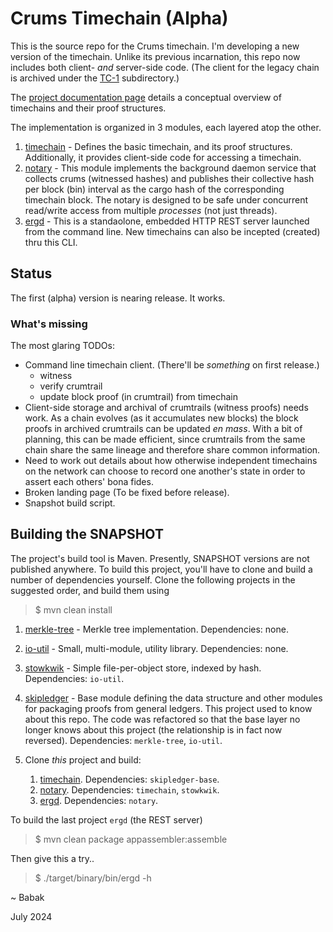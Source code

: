 # Crums Timechain (Alpha)

This is the source repo for the Crums timechain. I'm developing a new version
of the timechain. Unlike its previous incarnation, this repo now includes both
client- *and* server-side code. (The client for the legacy chain is archived 
under the [TC-1](https://github.com/crums-io/crums-pub/tree/main/TC-1) subdirectory.)

The [project documentation page](https://crums-io.github.io/crums-pub/) details
a conceptual overview of timechains and their proof structures.

The implementation is organized in 3 modules, each layered atop the other.

1. [timechain](https://github.com/crums-io/crums-pub/tree/main/timechain) - Defines
the basic timechain, and its proof structures. Additionally, it provides client-side
code for accessing a timechain.
2. [notary](https://github.com/crums-io/crums-pub/tree/main/notary) - This module
implements the background daemon service that collects crums (witnessed hashes)
and publishes their collective hash per block (bin) interval as the cargo hash of
the corresponding timechain block. The notary is designed to be safe under concurrent
read/write access from multiple *processes* (not just threads).
3. [ergd](https://github.com/crums-io/crums-pub/tree/main/ergd) - This is a standaolone,
embedded HTTP REST server launched from the command line. New timechains can also be
incepted (created) thru this CLI.

## Status

The first (alpha) version is nearing release. It works.

### What's missing

The most glaring TODOs:

* Command line timechain client. (There'll be *something* on first release.)
    * witness
    * verify crumtrail
    * update block proof (in crumtrail) from timechain
* Client-side storage and archival of crumtrails (witness proofs) needs work. As a chain evolves (as it accumulates new blocks) the block proofs in archived crumtrails can be updated *en mass*.
With a bit of planning, this can be made efficient, since crumtrails from the same chain share
the same lineage and therefore share common information.
* Need to work out details about how otherwise independent timechains on the network can choose to record one another's state in order to assert each others' bona fides.
* Broken landing page (To be fixed before release).
* Snapshot build script.

## Building the SNAPSHOT

The project's build tool is Maven. Presently, SNAPSHOT versions are not published
anywhere. To build this project, you'll have to clone and build a number of dependencies
yourself. Clone the following projects in the suggested order, and build them using

>   $ mvn clean install



1. [merkle-tree](https://github.com/crums-io/merkle-tree) - Merkle tree implementation. Dependencies: none.
1. [io-util](https://github.com/crums-io/io-util) - Small, multi-module, utility library. Dependencies: none.
1. [stowkwik](https://github.com/crums-io/stowkwik) - Simple file-per-object store, indexed by hash. Dependencies: `io-util`.
1. [skipledger](https://github.com/crums-io/skipledger) - Base module defining the data
structure and other modules for packaging proofs from general ledgers. This project used to
know about this repo. The code was refactored so that the base layer no longer knows about
this project (the relationship is in fact now reversed). Dependencies: `merkle-tree`, `io-util`.
1. Clone *this* project and build:

    1. [timechain](https://github.com/crums-io/crums-pub/tree/main/timechain). Dependencies: `skipledger-base`.
    2. [notary](https://github.com/crums-io/crums-pub/tree/main/notary). Dependencies: `timechain`, `stowkwik`.
    3. [ergd](https://github.com/crums-io/crums-pub/tree/main/ergd). Dependencies: `notary`.


To build the last project `ergd` (the REST server)

>   $ mvn clean package appassembler:assemble

Then give this a try..

>   $ ./target/binary/bin/ergd -h



~ Babak

July 2024


